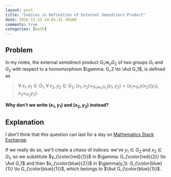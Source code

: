 ```yaml
---
layout: post
title: "Indices in Definition of External Semidirect Product"
date: 2016-12-15 14:01:31 +0100
comments: true
categories: [math]
---
```


Problem
---

<span class="myeqn" markdown="0">In my notes, the external semidirect
product $G_1 \rtimes_\gamma G_2$ of two groups $G_1$ and $G_2$ with
respect to a homomorphism $\gamma: G_2 \to \Aut G_1$, is defined
as</span>

> $\forall\, x_1,y_1 \in G_1, \forall\, x_2,y_2 \in G_2, (x_1,x_2)
\times_{G_1 \rtimes_\gamma G_2} (y_1,y_2) = (x_1 \times_{G_1}
\gamma(x_2)(y_1), x_2 \times_{G_2} y_2).$

**Why don't we write $(x_1,y_1)$ and $(x_2,y_2)$ instead?**

<!-- more -->

Explanation
---

I *don't* think that this question can last for a day on
[Mathematics Stack Exchange][mathse].

If we really do so, we'll create a *chaos* of indices: <span
class="myeqn" markdown="0">we've $y_1 \in G_2$ and $x_2 \in G_1$, so
we substitute $y_{\color{red}{1}}$ in $\gamma: G_{\color{red}{2}} \to
\Aut G_1$ and then $x_{\color{blue}{2}}$ in $\gamma(y_1):
G_{\color{blue}{1}} \to G_{\color{blue}{1}}$, which belongs to $\Aut
G_{\color{blue}{1}}$.</span>

[mathse]: http://math.stackexchange.com/
